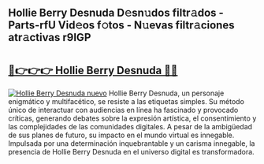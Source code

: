 ## Hollie Berry Desnuda D𝚎sn𝚞dos filtr𝚊dos - Parts-rfU Vid𝚎os f𝚘tos - N𝚞evas filtr𝚊ciones atr𝚊ctivas r9IGP

# <h2><a href="http://mbaacua.tromn.icu/?c=Hollie+Berry+Desnuda">🔗👉👉👉 Hollie Berry Desnuda 🔗🔗</a></h2>

[![Hollie Berry Desnuda nuevo](https://i.imgur.com/pEAQMta.gif)](http://mbaacua.tromn.icu/?c=Hollie+Berry+Desnuda)
Hollie Berry Desnuda, un personaje enigmático y multifacético, se resiste a las etiquetas simples. Su método único de interactuar con audiencias en línea ha fascinado y provocado críticas, generando debates sobre la expresión artística, el consentimiento y las complejidades de las comunidades digitales. A pesar de la ambigüedad de sus planes de futuro, su impacto en el mundo virtual es innegable. Impulsada por una determinación inquebrantable y un carisma innegable, la presencia de Hollie Berry Desnuda en el universo digital es transformadora.
